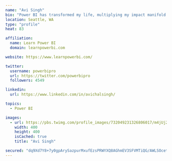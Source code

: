 ```yaml
---
name: "Avi Singh"
bio: "Power BI has transformed my life, multiplying my impact manifold. Now I am on a mission to spread the word and share the knowledge"
location: Seattle, WA
type: "profile"
heat: 83

affiliation:
  name: Learn Power BI
  domain: learnpowerbi.com

website: https://www.learnpowerbi.com/

twitter:
  username: powerbipro
  url: https://twitter.com/powerbipro
  followers: 4549

linkedin:
  url: https://www.linkedin.com/in/avichalsingh/

topics:
  - Power BI

images:
  - url: https://pbs.twimg.com/profile_images/732049231326806017/m4jUj2Lu_400x400.jpg
    width: 400
    height: 400
    isCached: true
    title: "Avi Singh"

secured: "dq9Xd7Y8+7y0gpArySazpurMxufEzsPRWYXQ8AGhmEV3SFVMTiQG/AWLSOcetgK+DJt9BCeYn0jgY3c9SiD7U6e1B6TUCv+tZ9gjf3E+XA4QaBK10TDylLHcCE/pBWYT8FSwVcSZUo+dBBY84VsxkX7SID6Y6YHk/WQ0pRYLXJ8jDAIQ109pAycNlTJJcAIkWXn65IF5fYUKG112oFoDEzRwo/rXgFKQ7kWTsQuVj2X67UQO8jVT6nZzR9V606gehSRn4n7uAAwMvJtoBS+0UY5f060eFJM9cnSgUzdcYQ/g4lEHBCQflS5rHwL42EZ8rUSt4yZ74JysDyBRyMysd33IArRm1wGEkkUiiVwd3ZL3Ea7j5twzOd86C44XrjnRPByWVdKTDyVlc4ejz4Yj+h8C+J9Z1+0fcVMqIVtFyvM=;BNbiyO1iIj23eyLvuUtbtw=="
---
```


